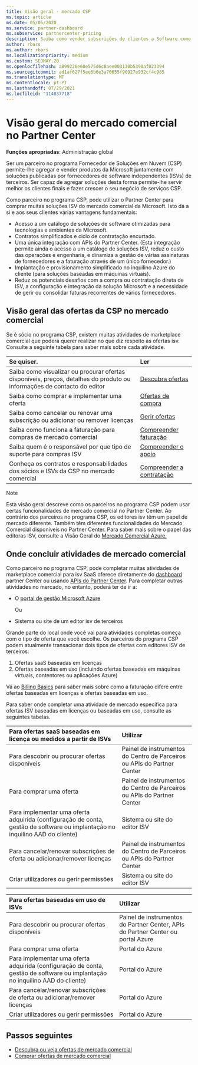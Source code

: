 ```yaml
---
title: Visão geral - mercado CSP
ms.topic: article
ms.date: 05/05/2020
ms.service: partner-dashboard
ms.subservice: partnercenter-pricing
description: Saiba como vender subscrições de clientes a Software como um Serviço (SaaS) oferece a fornecedores de software independentes (ISVs) no mercado.
author: rbars
ms.author: rbars
ms.localizationpriority: medium
ms.custom: SEOMAY.20
ms.openlocfilehash: a899226e60e575d6c8aee003130b5390af023394
ms.sourcegitcommit: ad1af627f5ee6b6e3a70655f90927e932cf4c985
ms.translationtype: MT
ms.contentlocale: pt-PT
ms.lasthandoff: 07/29/2021
ms.locfileid: "114837718"
---
```

# <a name="overview-of-the-commercial-marketplace-in-partner-center"></a>Visão geral do mercado comercial no Partner Center

**Funções apropriadas**: Administração global

Ser um parceiro no programa Fornecedor de Soluções em Nuvem (CSP) permite-lhe agregar e vender produtos da Microsoft juntamente com soluções publicadas por fornecedores de software independentes (ISVs) de terceiros. Ser capaz de agregar soluções desta forma permite-lhe servir melhor os clientes finais e fazer crescer o seu negócio de serviços CSP.

Como parceiro no programa CSP, pode utilizar o Partner Center para comprar muitas soluções ISV do mercado comercial da Microsoft. Isto dá a si e aos seus clientes várias vantagens fundamentais:

- Acesso a um catálogo de soluções de software otimizadas para tecnologias e ambientes da Microsoft.
- Contratos simplificados e ciclo de contratação encurtado.
- Uma única integração com APIs do Partner Center. (Esta integração permite ainda o acesso a um catálogo de soluções ISV, reduz o custo das operações e engenharia, e dinamiza a gestão de várias assinaturas de fornecedores e a faturação através de um único fornecedor.)
- Implantação e provisionamento simplificado no inquilino Azure do cliente (para soluções baseadas em máquinas virtuais).
- Reduz os potenciais desafios com a compra ou contratação direta de ISV, a configuração e integração da solução Microsoft e a necessidade de gerir ou consolidar faturas recorrentes de vários fornecedores.

## <a name="overview-of-csp-offers-in-the-commercial-marketplace"></a>Visão geral das ofertas da CSP no mercado comercial

Se é sócio no programa CSP, existem muitas atividades de marketplace comercial que poderá querer realizar no que diz respeito às ofertas isv. Consulte a seguinte tabela para saber mais sobre cada atividade.

|**Se quiser.**  |**Ler**   |
|:------------------------------------|:------------------|
|Saiba como visualizar ou procurar ofertas disponíveis, preços, detalhes do produto ou informações de contacto do editor | [Descubra ofertas](csp-commercial-marketplace-discover.md) | 
|Saiba como comprar e implementar uma oferta   | [Ofertas de compra](csp-commercial-marketplace-purchase.md)   | 
|Saiba como cancelar ou renovar uma subscrição ou adicionar ou remover licenças  | [Gerir ofertas](csp-commercial-marketplace-manage.md) |
|Saiba como funciona a faturação para compras de mercado comercial | [Compreender faturação](csp-commercial-marketplace-billing.md) |
|Saiba quem é o responsável por que tipo de suporte para compras ISV | [Compreender o apoio](csp-commercial-marketplace-support.md) |
|Conheça os contratos e responsabilidades dos sócios e ISVs da CSP no mercado comercial | [Compreender a contratação](csp-commercial-marketplace-contracting.md) |

> [!NOTE]
> Esta visão geral descreve como os parceiros no programa CSP podem usar certas funcionalidades de mercado comercial no Partner Center. Ao contrário dos parceiros no programa CSP, os editores isv têm um papel de mercado diferente. Também têm diferentes funcionalidades do Mercado Comercial disponíveis no Partner Center. Para saber mais sobre o papel das editoras ISV, consulte a Visão Geral do [Mercado Comercial Azure.](/azure/marketplace/partner-center-portal/commercial-marketplace-overview)

## <a name="where-to-complete-commercial-marketplace-activities"></a>Onde concluir atividades de mercado comercial

Como parceiro no programa CSP, pode completar muitas atividades de marketplace comercial para isv SaaS oferece diretamente do [dashboard](https://partner.microsoft.com/dashboard) partner Center ou usando [APIs do Partner Center](/partner-center/develop/). Para completar outras atividades no mercado, no entanto, poderá ter de ir a:

- O [portal de gestão Microsoft Azure](https://portal.azure.com/)

    Ou

- Sistema ou site de um editor isv de terceiros

Grande parte do local onde você vai para atividades completas começa com o tipo de oferta que você escolhe. Os parceiros do programa CSP podem atualmente transacionar dois tipos de ofertas com editores ISV de terceiros:

1. Ofertas saaS baseadas em licenças  
2. Ofertas baseadas em uso (incluindo ofertas baseadas em máquinas virtuais, contentores ou aplicações Azure)

Vá ao [Billing Basics](billing-basics.md) para saber mais sobre como a faturação difere entre ofertas baseadas em licenças e ofertas baseadas em uso.  

Para saber onde completar uma atividade de mercado específica para ofertas ISV baseadas em licenças ou baseadas em uso, consulte as seguintes tabelas.

|**Para ofertas saaS baseadas em licença ou medidos a partir de ISVs**  |**Utilizar**  |
|:------------------------------------|:------------------|
|Para descobrir ou procurar ofertas disponíveis  | Painel de instrumentos do Centro de Parceiros ou APIs do Partner Center  |
|Para comprar uma oferta  | Painel de instrumentos do Centro de Parceiros ou APIs do Partner Center  |
|Para implementar uma oferta adquirida (configuração de conta, gestão de software ou implantação no inquilino AAD do cliente)  | Sistema ou site do editor ISV  |
|Para cancelar/renovar subscrições de oferta ou adicionar/remover licenças | Painel de instrumentos do Centro de Parceiros ou APIs do Partner Center  |
|Criar utilizadores ou gerir permissões  | Sistema ou site do editor ISV  |

|**Para ofertas baseadas em uso de ISVs**  |**Utilizar**  |
|:------------------------------------|:------------------|
|Para descobrir ou procurar ofertas disponíveis  | Painel de instrumentos do Partner Center, APIs do Partner Center ou portal Azure  |
|Para comprar uma oferta  | Portal do Azure  |
|Para implementar uma oferta adquirida (configuração de conta, gestão de software ou implantação no inquilino AAD do cliente)  | Portal do Azure  |
|Para cancelar/renovar subscrições de oferta ou adicionar/remover licenças | Portal do Azure  |
|Criar utilizadores ou gerir permissões  | Portal do Azure  |

## <a name="next-steps"></a>Passos seguintes

- [Descubra ou veja ofertas de mercado comercial](csp-commercial-marketplace-discover.md)
- [Comprar ofertas de mercado comercial](csp-commercial-marketplace-purchase.md)
